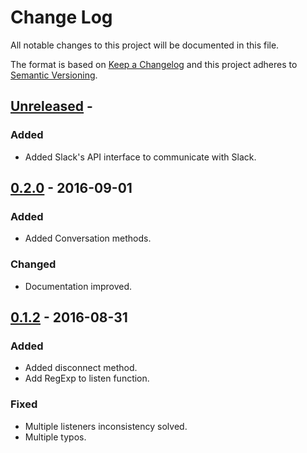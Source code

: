 # Change Log
All notable changes to this project will be documented in this file.

The format is based on [Keep a Changelog](http://keepachangelog.com/)
and this project adheres to [Semantic Versioning](http://semver.org/).

## [Unreleased] -
### Added
- Added Slack's API interface to communicate with Slack.

## [0.2.0] - 2016-09-01
### Added
- Added Conversation methods.

### Changed
- Documentation improved.

## [0.1.2] - 2016-08-31
### Added
- Added disconnect method.
- Add RegExp to listen function.

### Fixed
- Multiple listeners inconsistency solved.
- Multiple typos.

[Unreleased]: https://github.com/sourcebot/sourcebot/compare/0.2.0...HEAD
[0.2.0]: https://github.com/sourcebot/sourcebot/compare/0.1.2...0.2.0
[0.1.2]: https://github.com/sourcebot/sourcebot/compare/0.1.1...0.1.2
